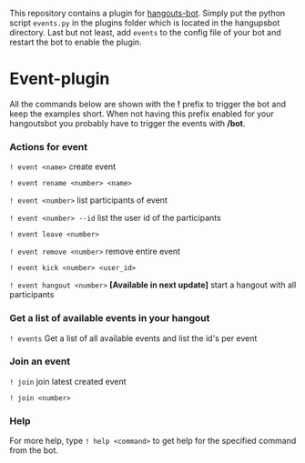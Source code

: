This repository contains a plugin for [hangouts-bot](https://github.com/hangoutsbot/hangoutsbot). Simply put the python script ```events.py``` in the plugins folder which is located in the hangupsbot directory. Last but not least, add ```events``` to the config file of your bot and restart the bot to enable the plugin.

# Event-plugin

All the commands below are shown with the **!** prefix to trigger the bot and keep the examples short. When not having this prefix enabled for your hangoutsbot you probably have to trigger the events with **/bot**. 

### Actions for **event**

```! event <name>``` create event

```! event rename <number> <name>```

```! event <number>``` list participants of event

```! event <number> --id``` list the user id of the participants

```! event leave <number>``` 

```! event remove <number>``` remove entire event

```! event kick <number> <user_id>``` 

```! event hangout <number>``` **[Available in next update]** start a hangout with all participants


### Get a list of available events in your hangout


```! events``` Get a list of all available events and list the id's per event

### Join an event



```! join``` join latest created event

```! join <number>```

### Help

For more help, type ```! help <command>``` to get help for the specified command from the bot.



